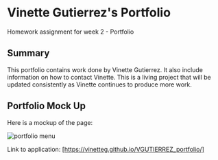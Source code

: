 # Vinette Gutierrez's Portfolio

Homework assignment for week 2 - Portfolio

## Summary

This portfolio contains work done by Vinette Gutierrez. It also include information on how to contact Vinette. This is a living project that will be updated consistently as Vinette continues to produce more work.

## Portfolio Mock Up

Here is a mockup of the page:

![portfolio menu](assets/images/mockup.png)

Link to application:
[https://vinetteg.github.io/VGUTIERREZ_portfolio/]
